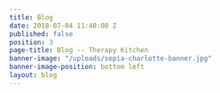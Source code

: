 ```yaml
---
title: Blog
date: 2018-07-04 11:40:00 Z
published: false
position: 3
page-title: Blog -- Therapy Kitchen
banner-image: "/uploads/sepia-charlotte-banner.jpg"
banner-image-position: bottom left
layout: blog
---
```


